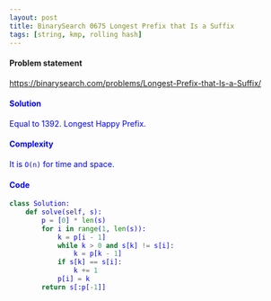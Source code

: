 ```yaml
---
layout: post
title: BinarySearch 0675 Longest Prefix that Is a Suffix
tags: [string, kmp, rolling hash]
---
```


#### Problem statement

<a href="https://binarysearch.com/problems/Longest-Prefix-that-Is-a-Suffix/"> <font color = blue>https://binarysearch.com/problems/Longest-Prefix-that-Is-a-Suffix/

#### Solution
Equal to 1392. Longest Happy Prefix.

#### Complexity
It is `O(n)` for time and space.

#### Code
```python
class Solution:
    def solve(self, s):
        p = [0] * len(s)
        for i in range(1, len(s)):
            k = p[i - 1]
            while k > 0 and s[k] != s[i]:
                k = p[k - 1]
            if s[k] == s[i]:
                k += 1
            p[i] = k
        return s[:p[-1]]
```
